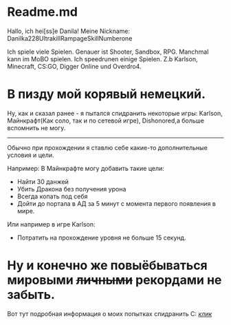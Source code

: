 Readme.md
===
Hallo, ich hei[ss]e Danila! 
Meine Nickname: Danilka228UltrakillRampageSkillNumberone

Ich spiele viele Spielen. Genauer ist Shooter, Sandbox, RPG. Manchmal kann im MoBO spielen.
Ich speedrunen einige Spielen. Z.b Karlson, Minecraft, CS:GO, Digger Online und Overdro4.

В пизду мой корявый немецкий.
===

Ну, как и сказал ранее - я пытался спидранить некоторые игры: Karlson, Майнкрафт(Как соло, так и по сетевой игре), Dishonored,а больше вспомнить не могу. 

---
Обычно при прохождении я ставлю себе какие-то дополнительные условия и цели.

Например:
 В Майнкрафте могу добавить такие цели:
 - Найти 30 данжей
 - Убить Дракона без получения урона
 - Всегда копать под себя
 - Дойти до портала в АД за 5 минут с момента первого появления в мире.

Или например в игре Karlson:
 - Потратить на прохождение уровня не больше 15 секунд.

Ну и конечно же повыёбываться мировыми ~~личными~~ рекордами не забыть.
===
Вот тут подробная информация о моих попытках спидранить С: [*клик*](https://github.com/Mixlin1/firstrepo/blob/master/1.md)
